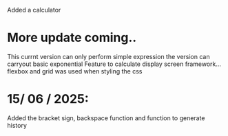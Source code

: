 Added a calculator 

# More update coming..

This currnt version can only perform simple expression
the version can carryout basic exponential
Feature to calculate display screen 
framework... flexbox and grid was used when styling the css


#   15/ 06 / 2025:

Added the bracket sign, backspace function and function to generate history